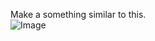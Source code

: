 Make a something similar to this.
<br>![Image](https://github.com/Javier-Andres-Dominguez/dart-flutter-exercises/blob/main/Flutter/6/Challenge-1/challenge1.jpeg?raw=true)
